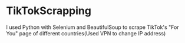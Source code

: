 # TikTokScrapping
I used Python with Selenium and BeautifulSoup to scrape TikTok's "For You" page of different countries(Used VPN to change IP address) 

